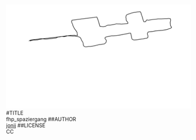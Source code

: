 ![image](screenshot.png)  
#TITLE  
fhp_spaziergang
##AUTHOR  
[jonij](https://github.com/jonij) 
##LICENSE  
CC